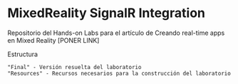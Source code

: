 # MixedReality SignalR Integration

Repositorio del Hands-on Labs para el artículo de Creando real-time apps en Mixed Reality [PONER LINK]

Estructura

	"Final" - Versión resuelta del laboratorio
	"Resources" - Recursos necesarios para la construcción del laboratorio
